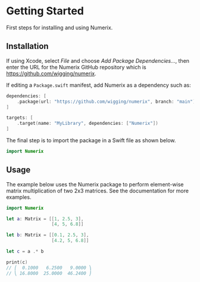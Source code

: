 # Getting Started

First steps for installing and using Numerix.

## Installation

If using Xcode, select *File* and choose *Add Package Dependencies...*, then enter the URL for the Numerix GitHub repository which is <https://github.com/wigging/numerix>.

If editing a `Package.swift` manifest, add Numerix as a dependency such as:

```swift
dependencies: [
    .package(url: "https://github.com/wigging/numerix", branch: "main")
]

targets: [
    .target(name: "MyLibrary", dependencies: ["Numerix"])
]
```

The final step is to import the package in a Swift file as shown below.

```swift
import Numerix
```

## Usage

The example below uses the Numerix package to perform element-wise matrix multiplication of two 2x3 matrices. See the documentation for more examples.

```swift
import Numerix

let a: Matrix = [[1, 2.5, 3],
                 [4, 5, 6.8]]

let b: Matrix = [[0.1, 2.5, 3],
                 [4.2, 5, 6.8]]

let c = a .* b

print(c)
// ⎛  0.1000   6.2500   9.0000 ⎞
// ⎝ 16.8000  25.0000  46.2400 ⎠
```
